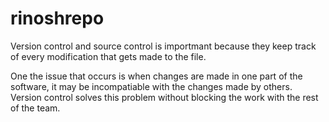 # rinoshrepo
Version control and source control is importmant because they keep track of every modification that gets made to the file.

One the issue that occurs is when changes are made in one part of the software, it may be incompatiable with the changes made by others. Version control solves this problem without blocking the work with the rest of the team.

